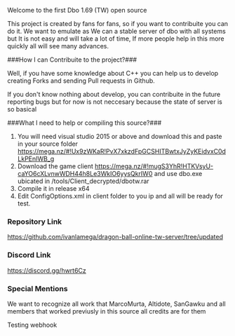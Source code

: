 Welcome to the first Dbo 1.69 (TW) open source

This project is created by fans for fans, so if you want to contribuite you can do it.
We want to emulate as We can a stable server of dbo with all systems but It is not easy
and will take a lot of time, If more people help in this more quickly all will see many 
advances.

###How I can Contribuite to the project?###

Well, if you have some knowledge about C++ you can help us to develop creating Forks
and sending Pull requests in Github.

If you don't know nothing about develop, you can contribuite in the future reporting bugs
but for now is not neccesary because the state of server is so basical

###What I need to help or compiling this source?###

1. You will need visual studio 2015 or above and download this and paste in your source folder https://mega.nz/#!Ux9zWKaR!PvX7xkzdFpGCSHITBwtxJyZyKEidvxC0dLkPEnIWB_g
2. Download the game client https://mega.nz/#!mugS3YhR!HTKVsyU-caYO6cXLvnwWDH44h8Le3WkIO6yysQkrIW0 and use dbo.exe ubicated in /tools/Client_decrypted/dbotw.rar
3. Compile it in release x64
4. Edit ConfigOptions.xml in client folder to you ip and all will be ready for test.

### Repository Link ###

https://github.com/ivanlamega/dragon-ball-online-tw-server/tree/updated

### Discord Link ###

https://discord.gg/hwrt6Cz

### Special Mentions ###

We want to recognize all work that MarcoMurta, Altidote, SanGawku and all members that worked previusly in this source
all credits are for them

Testing webhook
